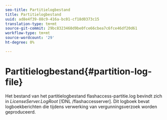 ```yaml
---
seo-title: Partitielogbestand
title: Partitielogbestand
uuid: ad8e4f39-88c9-416a-bc01-cf18d0373c15
translation-type: tm+mt
source-git-commit: 29bc8323460d9be0fce66cbea7c6fce46df20d61
workflow-type: tm+mt
source-wordcount: '29'
ht-degree: 0%

---
```



# Partitielogbestand{#partition-log-file}

Het bestand van het partitielogbestand flashaccess-partitie.log bevindt zich in *LicenseServer.LogRoot* [!DNL /flashaccesserver]. Dit logboek bevat logboekberichten die tijdens verwerking van vergunningsverzoek worden geproduceerd.

